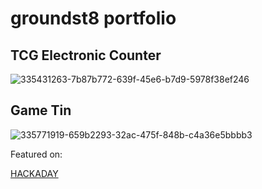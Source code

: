 # groundst8 portfolio

## TCG Electronic Counter
![335431263-7b87b772-639f-45e6-b7d9-5978f38ef246](https://github.com/groundst8/.github/assets/53413353/2d9244e2-4d02-4486-a705-bd0950217722)

## Game Tin
![335771919-659b2293-32ac-475f-848b-c4a36e5bbbb3](https://github.com/groundst8/.github/assets/53413353/0c4c2e52-6f36-4a3d-b48f-418c068fd685)

Featured on:

[HACKADAY](https://hackaday.com/2014/10/16/game-tin-handheld-games-with-no-batteries/)
